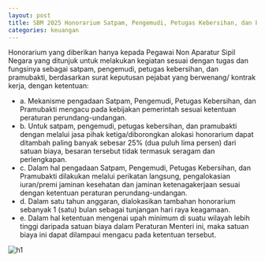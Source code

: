```yaml
---
layout: post
title: SBM 2025 Honorarium Satpam, Pengemudi, Petugas Kebersihan, dan Pramubakti
categories: keuangan
---
```


Honorarium yang diberikan hanya kepada Pegawai Non Aparatur Sipil Negara yang ditunjuk untuk melakukan kegiatan sesuai dengan tugas dan fungsinya sebagai satpam, pengemudi, petugas kebersihan, dan pramubakti, berdasarkan surat keputusan pejabat yang berwenang/ kontrak kerja, dengan ketentuan:
- a. Mekanisme pengadaan Satpam, Pengemudi, Petugas Kebersihan, dan Pramubakti mengacu pada kebijakan pemerintah sesuai ketentuan peraturan perundang-undangan.
- b. Untuk satpam, pengemudi, petugas kebersihan, dan pramubakti dengan melalui jasa pihak ketiga/diborongkan alokasi honorarium dapat ditambah paling banyak sebesar 25% (dua puluh lima persen) dari satuan biaya, besaran tersebut tidak termasuk seragam dan perlengkapan.
- c. Dalam hal pengadaan Satpam, Pengemudi, Petugas Kebersihan, dan Pramubakti dilakukan melalui perikatan langsung, pengalokasian iuran/premi jaminan kesehatan dan jaminan ketenagakerjaan sesuai dengan ketentuan peraturan perundang-undangan.
- d. Dalam satu tahun anggaran, dialokasikan tambahan honorarium sebanyak 1 (satu) bulan sebagai tunjangan hari raya keagamaan.
- e. Dalam hal ketentuan mengenai upah minimum di suatu wilayah lebih tinggi daripada satuan biaya dalam Peraturan Menteri ini, maka satuan biaya ini dapat dilampaui mengacu pada ketentuan tersebut.

![h1](https://blogger.googleusercontent.com/img/b/R29vZ2xl/AVvXsEhGK2wIBpK6w1VDe2Q93ELL5Be2JIxaXXKOb6UMF1Kaoz8pcZjEH7rrPoHBnLIoJOWYWR3NlwAOfyaBdmfaoXgVMl73MccZgJgbAQ5Liq4jyLyBcfIGiQTvmJSmzPd4oOWOb2prqSjfbXmHFJhqR8Vdihg9XAWv0KiIdT9uKgskLfkdBQ/s1600/SBM_2025_Page_017.jpg)